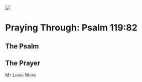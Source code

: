 <img class="intro-right" src="/images/art-paris-psalter.jpg">

<style>
  li {list-style-type: none;}
  p + ul {
    margin-top: -18px;
}
</style>

# Praying Through: Psalm 119:82

## The Psalm

## The Prayer

<div style="font-variant: small-caps;">
My Living Word
</div>
